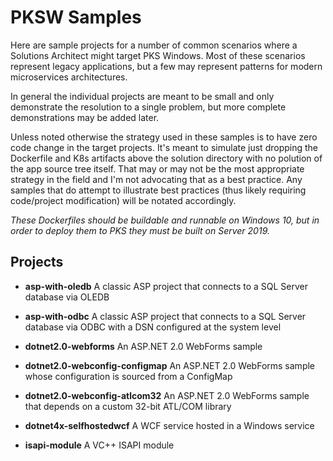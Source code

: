 # PKSW Samples

Here are sample projects for a number of common scenarios where a Solutions Architect might target PKS Windows. Most of these scenarios represent legacy applications, but a few may represent patterns for modern microservices architectures.

In general the individual projects are meant to be small and only demonstrate the resolution to a single problem, but more complete demonstrations may be added later.

Unless noted otherwise the strategy used in these samples is to have zero code change in the target projects. It's meant to simulate just dropping the Dockerfile and K8s artifacts above the solution directory with no polution of the app source tree itself. That may or may not be the most appropriate strategy in the field and I'm not advocating that as a best practice. Any samples that do attempt to illustrate best practices (thus likely requiring code/project modification) will be notated accordingly.

*These Dockerfiles should be buildable and runnable on Windows 10, but in order to deploy them to PKS they must be built on Server 2019.*

## Projects

* **asp-with-oledb** A classic ASP project that connects to a SQL Server database via OLEDB

* **asp-with-odbc** A classic ASP project that connects to a SQL Server database via ODBC with a DSN configured at the system level

* **dotnet2.0-webforms** An ASP.NET 2.0 WebForms sample

* **dotnet2.0-webconfig-configmap** An ASP.NET 2.0 WebForms sample whose configuration is sourced from a ConfigMap

* **dotnet2.0-webconfig-atlcom32** An ASP.NET 2.0 WebForms sample that depends on a custom 32-bit ATL/COM library

* **dotnet4x-selfhostedwcf** A WCF service hosted in a Windows service

* **isapi-module** A VC++ ISAPI module